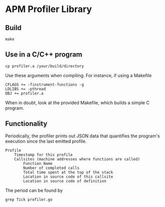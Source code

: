 # APM Profiler Library

## Build

	make

## Use in a C/C++ program

	cp profiler.a /your/build/directory

Use these arguments when compiling. For instance, if using a Makefile

	CFLAGS += -finstrument-functions -g
	LDLIBS += -pthread
	OBJ += profiler.a

When in doubt, look at the provided Makefile, which builds a simple C program.

## Functionality

Periodically, the profiler prints out JSON data that quantifies the program's
execution since the last emitted profile.

	Profile
		Timestamp for this profile
		Callsites (machine addresses where functions are called)
			Function Name
			Number of completed calls
			Total time spent at the top of the stack
			Location in source code of this callsite
			Location in source code of definition

The period can be found by

	grep Tick profiler.go


